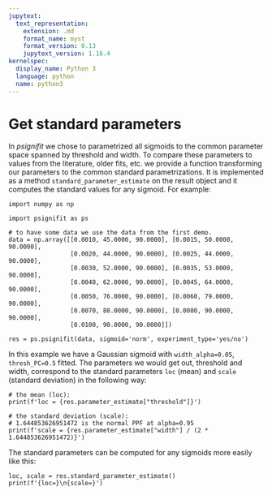 ```yaml
---
jupytext:
  text_representation:
    extension: .md
    format_name: myst
    format_version: 0.13
    jupytext_version: 1.16.4
kernelspec:
  display_name: Python 3
  language: python
  name: python3
---
```


# Get standard parameters

In *psignifit* we chose to parametrized all sigmoids to the common parameter space spanned by threshold and width. To compare these parameters to values from the literature, older fits, etc. we provide a function transforming our parameters to the common standard parametrizations. It is implemented as a method `standard_parameter_estimate` on the result object and it computes the standard values for any sigmoid. For example:

```{code-cell} ipython3
import numpy as np

import psignifit as ps

# to have some data we use the data from the first demo.
data = np.array([[0.0010, 45.0000, 90.0000], [0.0015, 50.0000, 90.0000],
                 [0.0020, 44.0000, 90.0000], [0.0025, 44.0000, 90.0000],
                 [0.0030, 52.0000, 90.0000], [0.0035, 53.0000, 90.0000],
                 [0.0040, 62.0000, 90.0000], [0.0045, 64.0000, 90.0000],
                 [0.0050, 76.0000, 90.0000], [0.0060, 79.0000, 90.0000],
                 [0.0070, 88.0000, 90.0000], [0.0080, 90.0000, 90.0000],
                 [0.0100, 90.0000, 90.0000]])

res = ps.psignifit(data, sigmoid='norm', experiment_type='yes/no')
```

In this example we have a Gaussian sigmoid with `width_alpha=0.05`, `thresh_PC=0.5` fitted. The parameters we would get out, threshold and width, correspond to the standard parameters `loc` (mean) and `scale` (standard deviation) in the following way:

```{code-cell} ipython3
# the mean (loc):
print(f'loc = {res.parameter_estimate["threshold"]}')

# the standard deviation (scale):
# 1.644853626951472 is the normal PPF at alpha=0.95
print(f'scale = {res.parameter_estimate["width"] / (2 * 1.644853626951472)}')
```

The standard parameters can be computed for any sigmoids more easily like this:

```{code-cell} ipython3
loc, scale = res.standard_parameter_estimate()
print(f'{loc=}\n{scale=}')
```
